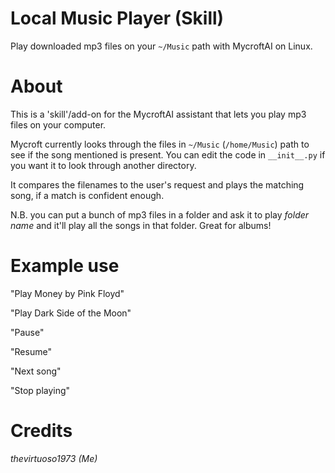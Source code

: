 # Local Music Player (Skill)
Play downloaded mp3 files on your `~/Music` path with MycroftAI on Linux.

# About
This is a 'skill'/add-on for the MycroftAI assistant that lets you play mp3 files on your computer.

Mycroft currently looks through the files in `~/Music` (`/home/Music`) path to see if the song mentioned is present.
You can edit the code in `__init__.py` if you want it to look through another directory.

It compares the filenames to the user's request and plays the matching song, if a match is confident enough.

N.B. you can put a bunch of mp3 files in a folder and ask it to play _folder name_ and it'll play all the songs in that folder. Great for albums!

# Example use
"Play Money by Pink Floyd"

"Play Dark Side of the Moon"

"Pause"

"Resume"

"Next song"

"Stop playing"

# Credits
_thevirtuoso1973 (Me)_
